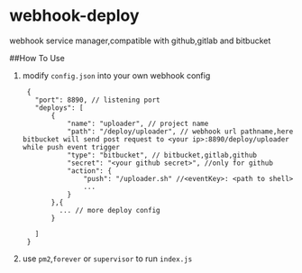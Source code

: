 # webhook-deploy

webhook service manager,compatible with github,gitlab and bitbucket

##How To Use

1. modify `config.json` into your own webhook config

	    {
	      "port": 8890, // listening port
	      "deploys": [
	          {
	              "name": "uploader", // project name
	              "path": "/deploy/uploader", // webhook url pathname,here bitbucket will send post request to <your ip>:8890/deploy/uploader while push event trigger
	              "type": "bitbucket", // bitbucket,gitlab,github
	              "secret": "<your github secret>", //only for github
	              "action": {
	                  "push": "/uploader.sh" //<eventKey>: <path to shell>
	                  ... 
	              }
	          },{
	            ... // more deploy config
	          }
	          
	      ]
	    }
  
2. use `pm2`,`forever` or `supervisor` to run `index.js` 

